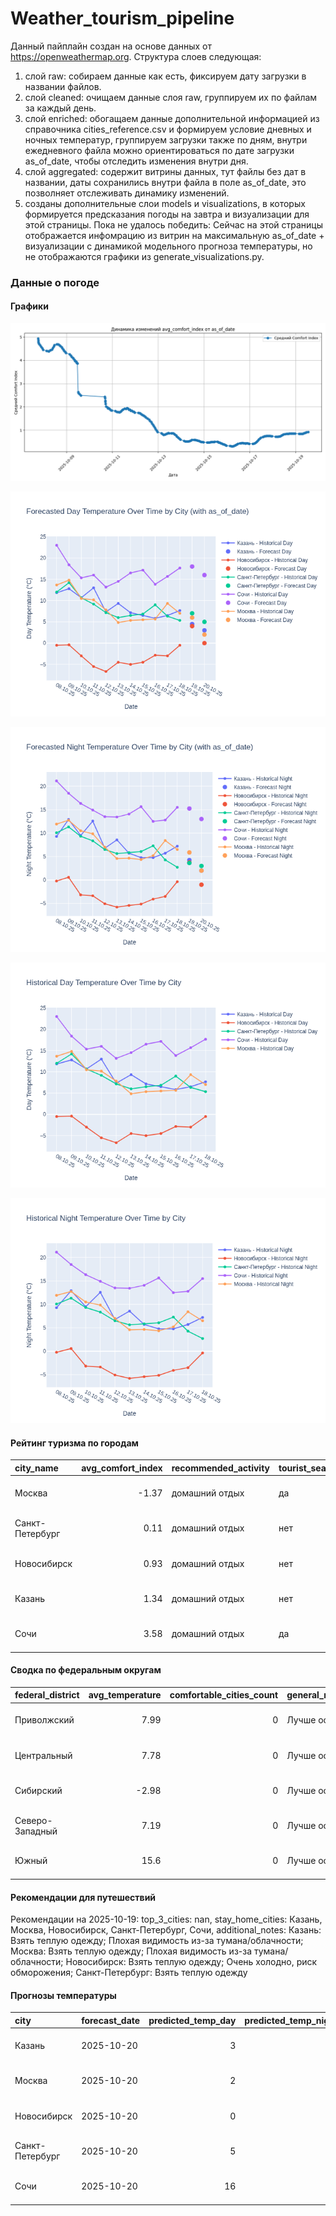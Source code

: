 # Weather_tourism_pipeline
Данный пайплайн создан на основе данных от https://openweathermap.org.
Структура слоев следующая:
  1) слой raw: 
  собираем данные как есть, фиксируем дату загрузки в названии файлов.
  2) слой cleaned:
  очищаем данные слоя raw, группируем их по файлам за каждый день.
  3) слой enriched:
  обогащаем данные дополнительной информацией из справочника cities_reference.csv и формируем условие дневных и ночных температур,
  группируем загрузки также по дням, внутри ежедневного файла можно ориентироваться по дате загрузки as_of_date, чтобы отследить изменения внутри дня.
  4) слой aggregated:
   содержит витрины данных, тут файлы без дат в названии, даты сохранились внутри файла в поле as_of_date, это позволняет отслеживать динамику изменений.
  6) созданы дополнительные слои models и visualizations, в которых формируется предсказания погоды на завтра и визуализации для этой страницы.
  Пока не удалось победить: Сейчас на этой страницы отображается инфомрацию из витрин на максимальную as_of_date + визуализации с динамикой модельного прогноза температуры, 
  но не отображаются графики из generate_visualizations.py.
<!-- WEATHER DATA START -->
### Данные о погоде

#### Графики
![Comfort Index Trend](data/visualizations/comfort_index_trend.png)

![Forecasted Day Temperature](data/visualizations/forecasted_day_temperature.png)

![Forecasted Night Temperature](data/visualizations/forecasted_night_temperature.png)

![Historical Day Temperature](data/visualizations/historical_day_temperature.png)

![Historical Night Temperature](data/visualizations/historical_night_temperature.png)

#### Рейтинг туризма по городам
| city_name       |   avg_comfort_index | recommended_activity   | tourist_season_match   | tourism_season   | tour_recommendation       | as_of_date          |
|:----------------|--------------------:|:-----------------------|:-----------------------|:-----------------|:--------------------------|:--------------------|
| Москва          |               -1.37 | домашний отдых         | да                     | Круглогодично    | домашний отдых в сезон    | 2025-10-19 13:10:00 |
| Санкт-Петербург |                0.11 | домашний отдых         | нет                    | Май-Сентябрь     | домашний отдых вне сезона | 2025-10-19 13:10:00 |
| Новосибирск     |                0.93 | домашний отдых         | нет                    | Июнь-Август      | домашний отдых вне сезона | 2025-10-19 13:10:00 |
| Казань          |                1.34 | домашний отдых         | нет                    | Май-Сентябрь     | домашний отдых вне сезона | 2025-10-19 13:10:00 |
| Сочи            |                3.58 | домашний отдых         | да                     | Май-Октябрь      | домашний отдых в сезон    | 2025-10-19 13:10:00 |

#### Сводка по федеральным округам
| federal_district   |   avg_temperature |   comfortable_cities_count | general_recommendation   | as_of_date          |
|:-------------------|------------------:|---------------------------:|:-------------------------|:--------------------|
| Приволжский        |              7.99 |                          0 | Лучше остаться дома      | 2025-10-19 13:10:00 |
| Центральный        |              7.78 |                          0 | Лучше остаться дома      | 2025-10-19 13:10:00 |
| Сибирский          |             -2.98 |                          0 | Лучше остаться дома      | 2025-10-19 13:10:00 |
| Северо-Западный    |              7.19 |                          0 | Лучше остаться дома      | 2025-10-19 13:10:00 |
| Южный              |             15.6  |                          0 | Лучше остаться дома      | 2025-10-19 13:10:00 |

#### Рекомендации для путешествий
Рекомендации на 2025-10-19: top_3_cities: nan, stay_home_cities: Казань, Москва, Новосибирск, Санкт-Петербург, Сочи, additional_notes: Казань: Взять теплую одежду; Плохая видимость из-за тумана/облачности; Москва: Взять теплую одежду; Плохая видимость из-за тумана/облачности; Новосибирск: Взять теплую одежду; Очень холодно, риск обморожения; Санкт-Петербург: Взять теплую одежду

#### Прогнозы температуры
| city            | forecast_date   |   predicted_temp_day |   predicted_temp_night | model_type       | as_of_date          |
|:----------------|:----------------|---------------------:|-----------------------:|:-----------------|:--------------------|
| Казань          | 2025-10-20      |                    3 |                      2 | LinearRegression | 2025-10-19 13:10:45 |
| Москва          | 2025-10-20      |                    2 |                      2 | LinearRegression | 2025-10-19 13:10:45 |
| Новосибирск     | 2025-10-20      |                    0 |                     -1 | LinearRegression | 2025-10-19 13:10:45 |
| Санкт-Петербург | 2025-10-20      |                    5 |                      3 | LinearRegression | 2025-10-19 13:10:45 |
| Сочи            | 2025-10-20      |                   16 |                     13 | LinearRegression | 2025-10-19 13:10:45 |


<!-- WEATHER DATA END -->
